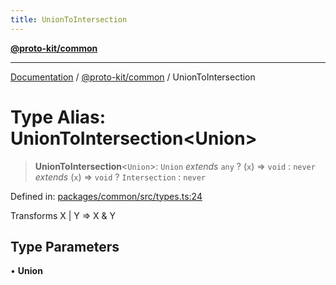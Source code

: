 ```yaml
---
title: UnionToIntersection
---
```


[**@proto-kit/common**](../README.md)

***

[Documentation](../../../README.md) / [@proto-kit/common](../README.md) / UnionToIntersection

# Type Alias: UnionToIntersection\<Union\>

> **UnionToIntersection**\<`Union`\>: `Union` *extends* `any` ? (`x`) => `void` : `never` *extends* (`x`) => `void` ? `Intersection` : `never`

Defined in: [packages/common/src/types.ts:24](https://github.com/proto-kit/framework/blob/b953c754e500c62f01fbbd6d09adfb2f5577269d/packages/common/src/types.ts#L24)

Transforms X | Y => X & Y

## Type Parameters

• **Union**
